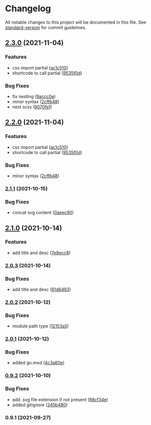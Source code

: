 # Changelog

All notable changes to this project will be documented in this file. See [standard-version](https://github.com/conventional-changelog/standard-version) for commit guidelines.

## [2.3.0](/github.com/future-wd/hugo-svg-font/compare/v2.1.1...v2.3.0) (2021-11-04)


### Features

* css import partial ([ac1c510](/github.com/future-wd/hugo-svg-font/commit/ac1c5100156623244c41b2594df3581e5aeae3fb))
* shortcode to call partial ([9535f0d](/github.com/future-wd/hugo-svg-font/commit/9535f0dabde8466ddc8f8b0f8d13f59f943f82be))


### Bug Fixes

* fix nesting ([9accc0e](/github.com/future-wd/hugo-svg-font/commit/9accc0eba1b30a361a982e281c1d0df9d6221f28))
* minor syntax ([2cffb48](/github.com/future-wd/hugo-svg-font/commit/2cffb481d5c02e7ad59c1c511ec2ed47d873b742))
* nest scss ([9070fe1](/github.com/future-wd/hugo-svg-font/commit/9070fe1e2e4f3d5d693d321efc13426c8cdecdd8))

## [2.2.0](/github.com/future-wd/hugo-svg-font/compare/v2.1.1...v2.2.0) (2021-11-04)


### Features

* css import partial ([ac1c510](/github.com/future-wd/hugo-svg-font/commit/ac1c5100156623244c41b2594df3581e5aeae3fb))
* shortcode to call partial ([9535f0d](/github.com/future-wd/hugo-svg-font/commit/9535f0dabde8466ddc8f8b0f8d13f59f943f82be))


### Bug Fixes

* minor syntax ([2cffb48](/github.com/future-wd/hugo-svg-font/commit/2cffb481d5c02e7ad59c1c511ec2ed47d873b742))

### [2.1.1](/github.com/future-wd/hugo-svg-font/compare/v2.1.0...v2.1.1) (2021-10-15)


### Bug Fixes

* concat svg content ([0aeec90](/github.com/future-wd/hugo-svg-font/commit/0aeec9008bd9121ecf4d19e4e79cbb955fc9237c))

## [2.1.0](/github.com/future-wd/hugo-svg-font/compare/v2.0.3...v2.1.0) (2021-10-14)


### Features

* add title and desc ([7e8ecc8](/github.com/future-wd/hugo-svg-font/commit/7e8ecc849a6df5fde7ad93fa11b7f0702f81f709))

### [2.0.3](/github.com/future-wd/hugo-svg-font/compare/v2.0.2...v2.0.3) (2021-10-14)


### Bug Fixes

* add title and desc ([81d6493](/github.com/future-wd/hugo-svg-font/commit/81d6493bfe5fd552c89116865be1062ee434d9eb))

### [2.0.2](/github.com/future-wd/hugo-svg-font/compare/v2.0.1...v2.0.2) (2021-10-12)


### Bug Fixes

* module path type ([12153a5](/github.com/future-wd/hugo-svg-font/commit/12153a51483f6da9b8ae6452be67bdc3e47f3ebd))

### [2.0.1](/github.com/future-wd/hugo-svg-font/compare/v2.0.0...v2.0.1) (2021-10-12)


### Bug Fixes

* added go.mod ([4c3a60e](/github.com/future-wd/hugo-svg-font/commit/4c3a60ea62f4e9cc73c7cc97670887863a76a527))

### [0.9.2](/github.com/future-wd/hugo-svg-font/compare/v0.9.1...v0.9.2) (2021-10-10)


### Bug Fixes

* add .svg file extension if not present ([68cf34e](/github.com/future-wd/hugo-svg-font/commit/68cf34e2a617b59d72cc16525c4d8bd35e02785a))
* added gitignore ([245b480](/github.com/future-wd/hugo-svg-font/commit/245b480357989568fbca9960f470c2fd044ce750))

### 0.9.1 (2021-09-27)
